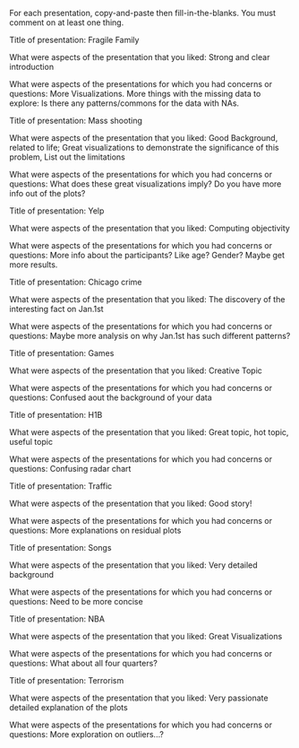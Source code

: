 For each presentation, copy-and-paste then fill-in-the-blanks. You must comment on at least one thing.


Title of presentation: Fragile Family

What were aspects of the presentation that you liked: Strong and clear introduction

What were aspects of the presentations for which you had concerns or questions:
More Visualizations. More things with the missing data to explore: Is there any patterns/commons for the data with NAs.

Title of presentation: Mass shooting

What were aspects of the presentation that you liked: Good Background, related to life; Great visualizations to demonstrate the significance of this problem, List out the limitations

What were aspects of the presentations for which you had concerns or questions:
What does these great visualizations imply? Do you have more info out of the plots?

Title of presentation: Yelp

What were aspects of the presentation that you liked: Computing objectivity

What were aspects of the presentations for which you had concerns or questions:
More info about the participants? Like age? Gender? Maybe get more results.

Title of presentation: Chicago crime

What were aspects of the presentation that you liked: The discovery of the interesting fact on Jan.1st

What were aspects of the presentations for which you had concerns or questions:
Maybe more analysis on why Jan.1st has such different patterns?

Title of presentation: Games

What were aspects of the presentation that you liked: Creative Topic

What were aspects of the presentations for which you had concerns or questions:
Confused aout the background of your data

Title of presentation: H1B

What were aspects of the presentation that you liked: Great topic, hot topic, useful topic

What were aspects of the presentations for which you had concerns or questions:
Confusing radar chart

Title of presentation: Traffic

What were aspects of the presentation that you liked: Good story!

What were aspects of the presentations for which you had concerns or questions:
More explanations on residual plots

Title of presentation: Songs

What were aspects of the presentation that you liked: Very detailed background

What were aspects of the presentations for which you had concerns or questions:
Need to be more concise

Title of presentation: NBA

What were aspects of the presentation that you liked: Great Visualizations

What were aspects of the presentations for which you had concerns or questions:
What about all four quarters?

Title of presentation: Terrorism

What were aspects of the presentation that you liked: Very passionate detailed explanation of the plots

What were aspects of the presentations for which you had concerns or questions:
More exploration on outliers...?
